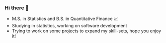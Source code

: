 ### Hi there 👋

* M.S. in Statistics and B.S. in Quantitative Finance 📈
* Studying in statistics, working on software development
* Trying to work on some projects to expand my skill-sets, hope you enjoy it!
